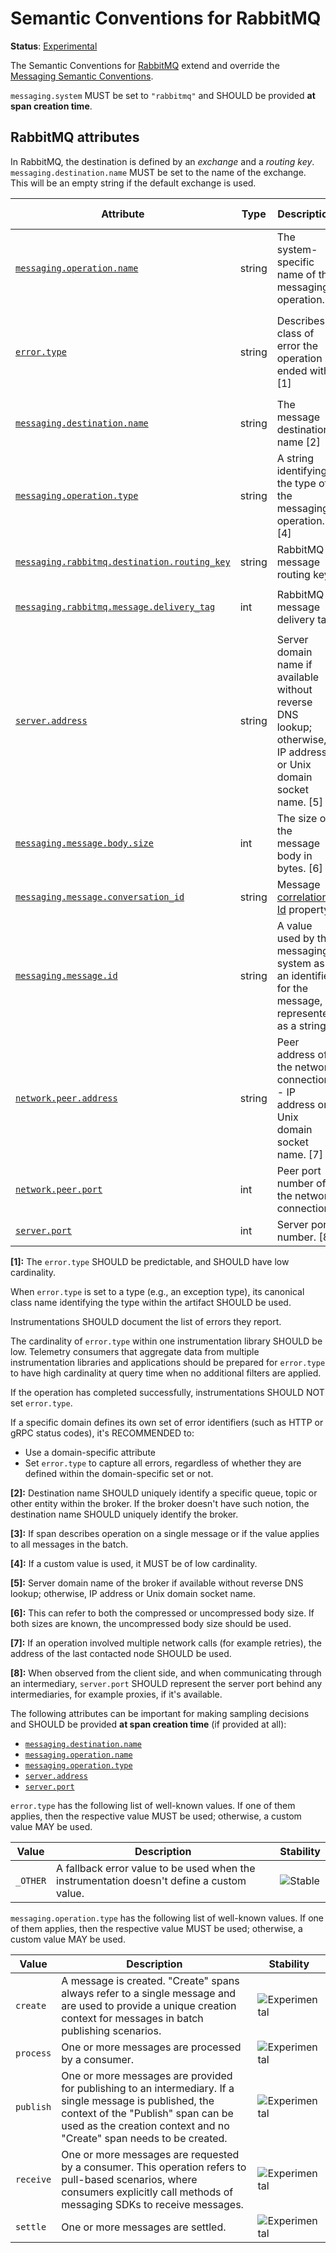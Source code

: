 <!--- Hugo front matter used to generate the website version of this page:
linkTitle: RabbitMQ
--->

# Semantic Conventions for RabbitMQ

**Status**: [Experimental][DocumentStatus]

The Semantic Conventions for [RabbitMQ](https://www.rabbitmq.com/) extend and override the [Messaging Semantic Conventions](README.md).

`messaging.system` MUST be set to `"rabbitmq"` and SHOULD be provided **at span creation time**.

## RabbitMQ attributes

In RabbitMQ, the destination is defined by an *exchange* and a *routing key*.
`messaging.destination.name` MUST be set to the name of the exchange. This will be an empty string if the default exchange is used.

<!-- semconv messaging.rabbitmq -->
<!-- NOTE: THIS TEXT IS AUTOGENERATED. DO NOT EDIT BY HAND. -->
<!-- see templates/registry/markdown/snippet.md.j2 -->
<!-- prettier-ignore-start -->
<!-- markdownlint-capture -->
<!-- markdownlint-disable -->

| Attribute  | Type | Description  | Examples  | [Requirement Level](https://opentelemetry.io/docs/specs/semconv/general/attribute-requirement-level/) | Stability |
|---|---|---|---|---|---|
| [`messaging.operation.name`](/docs/attributes-registry/messaging.md) | string | The system-specific name of the messaging operation. | `ack`; `nack`; `send` | `Required` | ![Experimental](https://img.shields.io/badge/-experimental-blue) |
| [`error.type`](/docs/attributes-registry/error.md) | string | Describes a class of error the operation ended with. [1] | `amqp:decode-error`; `KAFKA_STORAGE_ERROR`; `channel-error` | `Conditionally Required` If and only if the messaging operation has failed. | ![Stable](https://img.shields.io/badge/-stable-lightgreen) |
| [`messaging.destination.name`](/docs/attributes-registry/messaging.md) | string | The message destination name [2] | `MyQueue`; `MyTopic` | `Conditionally Required` [3] | ![Experimental](https://img.shields.io/badge/-experimental-blue) |
| [`messaging.operation.type`](/docs/attributes-registry/messaging.md) | string | A string identifying the type of the messaging operation. [4] | `publish`; `create`; `receive` | `Conditionally Required` If applicable. | ![Experimental](https://img.shields.io/badge/-experimental-blue) |
| [`messaging.rabbitmq.destination.routing_key`](/docs/attributes-registry/messaging.md) | string | RabbitMQ message routing key. | `myKey` | `Conditionally Required` If not empty. | ![Experimental](https://img.shields.io/badge/-experimental-blue) |
| [`messaging.rabbitmq.message.delivery_tag`](/docs/attributes-registry/messaging.md) | int | RabbitMQ message delivery tag | `123` | `Conditionally Required` When available. | ![Experimental](https://img.shields.io/badge/-experimental-blue) |
| [`server.address`](/docs/attributes-registry/server.md) | string | Server domain name if available without reverse DNS lookup; otherwise, IP address or Unix domain socket name. [5] | `example.com`; `10.1.2.80`; `/tmp/my.sock` | `Conditionally Required` If available. | ![Stable](https://img.shields.io/badge/-stable-lightgreen) |
| [`messaging.message.body.size`](/docs/attributes-registry/messaging.md) | int | The size of the message body in bytes. [6] | `1439` | `Recommended` | ![Experimental](https://img.shields.io/badge/-experimental-blue) |
| [`messaging.message.conversation_id`](/docs/attributes-registry/messaging.md) | string | Message [correlation Id](https://www.rabbitmq.com/tutorials/tutorial-six-java#correlation-id) property. | `MyConversationId` | `Recommended` | ![Experimental](https://img.shields.io/badge/-experimental-blue) |
| [`messaging.message.id`](/docs/attributes-registry/messaging.md) | string | A value used by the messaging system as an identifier for the message, represented as a string. | `452a7c7c7c7048c2f887f61572b18fc2` | `Recommended` If span describes operation on a single message. | ![Experimental](https://img.shields.io/badge/-experimental-blue) |
| [`network.peer.address`](/docs/attributes-registry/network.md) | string | Peer address of the network connection - IP address or Unix domain socket name. [7] | `10.1.2.80`; `/tmp/my.sock` | `Recommended` | ![Stable](https://img.shields.io/badge/-stable-lightgreen) |
| [`network.peer.port`](/docs/attributes-registry/network.md) | int | Peer port number of the network connection. | `65123` | `Recommended` | ![Stable](https://img.shields.io/badge/-stable-lightgreen) |
| [`server.port`](/docs/attributes-registry/server.md) | int | Server port number. [8] | `80`; `8080`; `443` | `Recommended` | ![Stable](https://img.shields.io/badge/-stable-lightgreen) |

**[1]:** The `error.type` SHOULD be predictable, and SHOULD have low cardinality.

When `error.type` is set to a type (e.g., an exception type), its
canonical class name identifying the type within the artifact SHOULD be used.

Instrumentations SHOULD document the list of errors they report.

The cardinality of `error.type` within one instrumentation library SHOULD be low.
Telemetry consumers that aggregate data from multiple instrumentation libraries and applications
should be prepared for `error.type` to have high cardinality at query time when no
additional filters are applied.

If the operation has completed successfully, instrumentations SHOULD NOT set `error.type`.

If a specific domain defines its own set of error identifiers (such as HTTP or gRPC status codes),
it's RECOMMENDED to:

* Use a domain-specific attribute
* Set `error.type` to capture all errors, regardless of whether they are defined within the domain-specific set or not.

**[2]:** Destination name SHOULD uniquely identify a specific queue, topic or other entity within the broker. If
the broker doesn't have such notion, the destination name SHOULD uniquely identify the broker.

**[3]:** If span describes operation on a single message or if the value applies to all messages in the batch.

**[4]:** If a custom value is used, it MUST be of low cardinality.

**[5]:** Server domain name of the broker if available without reverse DNS lookup; otherwise, IP address or Unix domain socket name.

**[6]:** This can refer to both the compressed or uncompressed body size. If both sizes are known, the uncompressed
body size should be used.

**[7]:** If an operation involved multiple network calls (for example retries), the address of the last contacted node SHOULD be used.

**[8]:** When observed from the client side, and when communicating through an intermediary, `server.port` SHOULD represent the server port behind any intermediaries, for example proxies, if it's available.



The following attributes can be important for making sampling decisions
and SHOULD be provided **at span creation time** (if provided at all):

* [`messaging.destination.name`](/docs/attributes-registry/messaging.md)
* [`messaging.operation.name`](/docs/attributes-registry/messaging.md)
* [`messaging.operation.type`](/docs/attributes-registry/messaging.md)
* [`server.address`](/docs/attributes-registry/server.md)
* [`server.port`](/docs/attributes-registry/server.md)

`error.type` has the following list of well-known values. If one of them applies, then the respective value MUST be used; otherwise, a custom value MAY be used.

| Value  | Description | Stability |
|---|---|---|
| `_OTHER` | A fallback error value to be used when the instrumentation doesn't define a custom value. | ![Stable](https://img.shields.io/badge/-stable-lightgreen) |


`messaging.operation.type` has the following list of well-known values. If one of them applies, then the respective value MUST be used; otherwise, a custom value MAY be used.

| Value  | Description | Stability |
|---|---|---|
| `create` | A message is created. "Create" spans always refer to a single message and are used to provide a unique creation context for messages in batch publishing scenarios. | ![Experimental](https://img.shields.io/badge/-experimental-blue) |
| `process` | One or more messages are processed by a consumer. | ![Experimental](https://img.shields.io/badge/-experimental-blue) |
| `publish` | One or more messages are provided for publishing to an intermediary. If a single message is published, the context of the "Publish" span can be used as the creation context and no "Create" span needs to be created. | ![Experimental](https://img.shields.io/badge/-experimental-blue) |
| `receive` | One or more messages are requested by a consumer. This operation refers to pull-based scenarios, where consumers explicitly call methods of messaging SDKs to receive messages. | ![Experimental](https://img.shields.io/badge/-experimental-blue) |
| `settle` | One or more messages are settled. | ![Experimental](https://img.shields.io/badge/-experimental-blue) |



<!-- markdownlint-restore -->
<!-- prettier-ignore-end -->
<!-- END AUTOGENERATED TEXT -->
<!-- endsemconv -->

[DocumentStatus]: https://opentelemetry.io/docs/specs/otel/document-status
